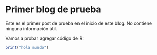 # Primer blog de prueba

Este es el primer post de prueba en el inicio de este blog. No contiene ninguna información útil.

Vamos a probar agregar código de R:

```r
print("hola mundo")
```

